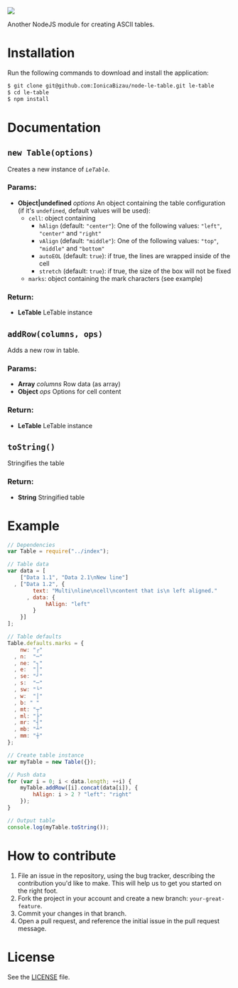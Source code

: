![](http://i.imgur.com/BKXaFAa.png)

Another NodeJS module for creating ASCII tables.

# Installation
Run the following commands to download and install the application:

```sh
$ git clone git@github.com:IonicaBizau/node-le-table.git le-table
$ cd le-table
$ npm install
```

# Documentation
## `new Table(options)`
Creates a new instance of *`LeTable`*.

### Params:
* **Object|undefined** *options* An object containing the table configuration (if it's `undefined`, default values will be used):
  - `cell`: object containing
    - `hAlign` (default: `"center"`): One of the following values: `"left"`, `"center"` and `"right"`
    - `vAlign` (default: `"middle"`): One of the following values: `"top"`, `"middle"` and `"bottom"`
    - `autoEOL` (default: `true`): if true, the lines are wrapped inside of the cell
    - `stretch` (default: `true`): if true, the size of the box will not be fixed
  - `marks`: object containing the mark characters (see example)

### Return:
* **LeTable** LeTable instance

## `addRow(columns, ops)`
Adds a new row in table.

### Params:
* **Array** *columns* Row data (as array)
* **Object** *ops* Options for cell content

### Return:
* **LeTable** LeTable instance

## `toString()`
Stringifies the table

### Return:
* **String** Stringified table

# Example

```js
// Dependencies
var Table = require("../index");

// Table data
var data = [
    ["Data 1.1", "Data 2.1\nNew line"]
  , ["Data 1.2", {
        text: "Multi\nline\ncell\ncontent that is\n left aligned."
      , data: {
            hAlign: "left"
        }
    }]
];

// Table defaults
Table.defaults.marks = {
    nw: "┌"
  , n:  "─"
  , ne: "┐"
  , e:  "│"
  , se: "┘"
  , s:  "─"
  , sw: "└"
  , w:  "│"
  , b: " "
  , mt: "┬"
  , ml: "├"
  , mr: "┤"
  , mb: "┴"
  , mm: "┼"
};

// Create table instance
var myTable = new Table({});

// Push data
for (var i = 0; i < data.length; ++i) {
    myTable.addRow([i].concat(data[i]), {
        hAlign: i > 2 ? "left": "right"
    });
}

// Output table
console.log(myTable.toString());
```

# How to contribute

1. File an issue in the repository, using the bug tracker, describing the
   contribution you'd like to make. This will help us to get you started on the
   right foot.
2. Fork the project in your account and create a new branch:
   `your-great-feature`.
3. Commit your changes in that branch.
4. Open a pull request, and reference the initial issue in the pull request
   message.

# License
See the [LICENSE](./LICENSE) file.
